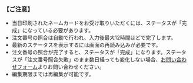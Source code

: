 ### 【ご注意】

- 当日印刷されたネームカードをお受け取りいただくには、ステータスが「完成」になっている必要があります。
- 注文番号の照合は自動で行われ、入力後最大12時間ほどで完了します。
- 最新のステータスを表示するには画面の再読み込みが必要です。
- 注文番号の照合が完了すると、ステータスが「完成」になります。ステータスが「注文番号照合失敗」のまま数日経っても変化しない場合、[お問い合わせフォーム](./#form)よりお問い合わせください。
- 編集期限までは再編集が可能です。
